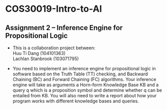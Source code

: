# COS30019-Intro-to-AI 
## Assignment 2 – Inference Engine for Propositional Logic

* This is a collaboration project between:  
Huu Ti Dang (104101363)  
Lachlan Stanbrook (103071795)

* You need to implement an inference engine for propositional logic in software based on the Truth Table (TT)
checking, and Backward Chaining (BC) and Forward Chaining (FC) algorithms. Your inference engine will
take as arguments a Horn-form Knowledge Base KB and a query q which is a proposition symbol and
determine whether q can be entailed from KB. You will also need to write a report about how your program
works with different knowledge bases and queries.
